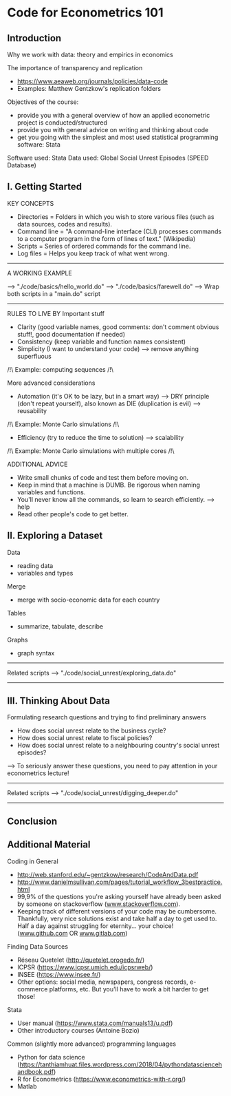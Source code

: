 # Code for Econometrics 101

## Introduction

Why we work with data: theory and empirics in economics

The importance of transparency and replication 
- https://www.aeaweb.org/journals/policies/data-code
- Examples: Matthew Gentzkow's replication folders

Objectives of the course:
- provide you with a general overview of how an applied econometric project is conducted/structured
- provide you with general advice on writing and thinking about code
- get you going with the simplest and most used statistical programming software: Stata

Software used: Stata
Data used: Global Social Unrest Episodes (SPEED Database)

## I. Getting Started

KEY CONCEPTS
- Directories = Folders in which you wish to store various files (such as data sources, codes and results).
- Command line = "A command-line interface (CLI) processes commands to a computer program in the form of lines of text." (Wikipedia)
- Scripts = Series of ordered commands for the command line. 
- Log files = Helps you keep track of what went wrong.

------------------------------------------------

A WORKING EXAMPLE

--> "./code/basics/hello_world.do"
--> "./code/basics/farewell.do"
--> Wrap both scripts in a "main.do" script

------------------------------------------------

RULES TO LIVE BY
Important stuff
- Clarity (good variable names, good comments: don't comment obvious stuff!, good documentation if needed)
- Consistency (keep variable and function names consistent)
- Simplicity (I want to understand your code) --> remove anything superfluous

/!\ Example: computing sequences /!\

More advanced considerations
- Automation (it's OK to be lazy, but in a smart way)
--> DRY principle (don't repeat yourself), also known as DIE (duplication is evil) 
--> reusability

/!\ Example: Monte Carlo simulations /!\

- Efficiency (try to reduce the time to solution) 
--> scalability

/!\ Example: Monte Carlo simulations with multiple cores /!\

ADDITIONAL ADVICE
- Write small chunks of code and test them before moving on.
- Keep in mind that a machine is DUMB. Be rigorous when naming variables and functions. 
- You'll never know all the commands, so learn to search efficiently. --> help 
- Read other people's code to get better.

## II. Exploring a Dataset

Data 
- reading data
- variables and types

Merge
- merge with socio-economic data for each country

Tables
- summarize, tabulate, describe

Graphs
- graph syntax 

------------------------------------------------

Related scripts
--> "./code/social_unrest/exploring_data.do"

------------------------------------------------

## III. Thinking About Data

Formulating research questions and trying to find preliminary answers

- How does social unrest relate to the business cycle?
- How does social unrest relate to fiscal policies?
- How does social unrest relate to a neighbouring country's social unrest episodes?

--> To seriously answer these questions, you need to pay attention in your econometrics lecture!

------------------------------------------------

Related scripts
--> "./code/social_unrest/digging_deeper.do"

------------------------------------------------

## Conclusion



## Additional Material 

Coding in General 
- http://web.stanford.edu/~gentzkow/research/CodeAndData.pdf
- http://www.danielmsullivan.com/pages/tutorial_workflow_3bestpractice.html
- 99,9% of the questions you're asking yourself have already been asked by someone on stackoverflow (www.stackoverflow.com).
- Keeping track of different versions of your code may be cumbersome. Thankfully, very nice solutions exist and take half a day to get used to. Half a day against struggling for eternity... your choice! (www.github.com OR www.gitlab.com)

Finding Data Sources
- Réseau Quetelet (http://quetelet.progedo.fr/)
- ICPSR (https://www.icpsr.umich.edu/icpsrweb/)
- INSEE (https://www.insee.fr/)
- Other options: social media, newspapers, congress records, e-commerce platforms, etc. But you'll have to work a bit harder to get those!

Stata
- User manual (https://www.stata.com/manuals13/u.pdf)
- Other introductory courses (Antoine Bozio)

Common (slightly more advanced) programming languages
- Python for data science (https://tanthiamhuat.files.wordpress.com/2018/04/pythondatasciencehandbook.pdf)
- R for Econometrics (https://www.econometrics-with-r.org/)
- Matlab